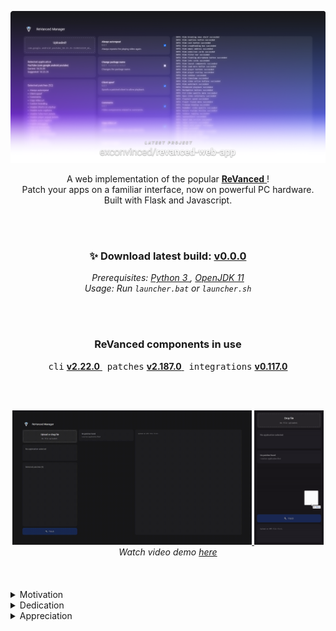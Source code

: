 [![Watch the video](./.preview/banner.png)](https://youtu.be/-MK7L0JYTxU)

<div align="center">
    A web implementation of the popular
    <a href="https://github.com/ReVanced">
        <b>ReVanced</b>
    </a>!
    <br> Patch your apps on a familiar interface, now on powerful PC hardware.
    <br> Built with Flask and Javascript.
</div>

<br>&nbsp;

<div align="center">
    <h3>
        ✨ Download latest build:
        <a href="https://github.com/exconvinced/revanced-web-app/releases/latest">
            v0.0.0
        </a>
    </h3>
</div>
<div align="center">
    <em>
        Prerequisites:
        <a href="https://www.python.org/downloads/release/python-3106/">
            Python 3
        </a>,
        <a href="https://jdk.java.net/archive/">OpenJDK 11</a>
        <br>
        Usage:
        Run <code>launcher.bat</code> or <code>launcher.sh</code>
    </em>
</div>

<br>&nbsp;

<div align="center">
    <h3>
        ReVanced components in use
    </h3>
</div>
<div align="center">
    <samp>cli</samp> 
    <a href="https://github.com/ReVanced/revanced-cli/releases/tag/v2.22.0">
        <b>v2.22.0</b>
    </a>
    &nbsp;
    <samp>patches</samp> 
    <a href="https://github.com/ReVanced/revanced-patches/releases/tag/v2.187.0">
        <b>v2.187.0</b>
    </a>
    &nbsp;
    <samp>integrations</samp> 
    <a href="https://github.com/ReVanced/revanced-integrations/releases/tag/v0.117.0">
        <b>v0.117.0</b>
    </a>
</div>

<br>&nbsp;

<div align="center">
    <a href="https://youtu.be/dQw4w9WgXcQ">
        <img width="76%" src="./.preview/demo.gif" alt="image"/>
    </a>
    <a width="10vw" href="https://youtu.be/DfEnIFV2-mc">
        <img width="22%" src="./.preview/demo-mobile.gif" alt="image"/>
    </a>
</div>

<div align="center">
        <em>
            Watch video demo
            <a href="https://youtu.be/-MK7L0JYTxU">here</a>
        </em>
</div>
<br>&nbsp;
<br>&nbsp;


<details>
    <summary>
        Motivation
    </summary>
    <br>
    <p>
        This project combines the familiar user experience of the mobile app <br>
        and the stability of the CLI, giving you the best of both worlds, <br>
        and potentially saving you time from troubleshooting errors.
    </p>
</details>

<details>
    <summary>
        Dedication
    </summary>
    <br>
    <p>
        ReVanced Web App was initially my final project for <a href="https://www.edx.org/course/introduction-computer-science-harvardx-cs50x">CS50x</a>. <br>
        Driven by the stellar learning experience provided by the course, <br>
        I was able to complete first working web app sooner than expected. <br><br>
        Never once in my life have I genuinely enjoyed an online course. <br>
        In fact, I would definitely recommend the CS50 series to anyone <br>
        for the sake of attending Professor Malan's lectures!
    </p>
</details>
<details>
    <summary>
        Appreciation 
    </summary>
    <br>
    <p>
        I couldn't have been any happier! This project has reached the radar of <br>
        the ReVanced team and stargazers, receiving their blessings. You lots <br>
        prevented this project from going stale. More commits to come!
    </p>
</details>